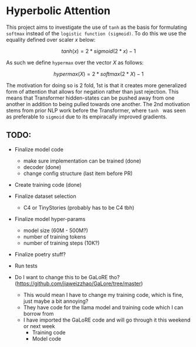 # Hyperbolic Attention

This project aims to investigate the use of `tanh` as the basis for formulating `softmax` instead of the `logistic function (sigmoid)`. To do this we use the equality defined over scaler $x$ below:

$$ tanh(x) = 2 * sigmoid(2 * x) - 1 $$

As such we define `hypermax` over the vector $X$ as follows:

$$ hypermax(X) = 2 * softmax(2 * X) - 1 $$

The motivation for doing so is 2 fold, 1st is that it creates more generalized form of attention that allows for negation rather than just rejection. This means that Transformer hidden-states can be pushed away from one another in addition to being pulled towards one another. The 2nd motivation stems from prior NLP work before the Transformer, where `tanh ` was seen as preferable to `sigmoid` due to its empiracally improved gradients. 


## TODO:
- Finalize model code
    - make sure implementation can be trained (done)
    - decoder (done)
    - change config structure (last item before PR)
- Create training code (done)
- Finalize dataset selection
    - C4 or TinyStories (probably has to be C4 tbh)
- Finalize model hyper-params
    - model size (60M - 500M?)
    - number of training tokens
    - number of training steps (10K?)
- Finalize poetry stuff?
- Run tests

- Do I want to change this to be GaLoRE tho? (https://github.com/jiaweizzhao/GaLore/tree/master)
    - This would mean I have to change my training code, which is fine, just maybe a bit annoying?
    - They have code for the llama model and training code which I can borrow from
    - I have imported the GaLoRE code and will go through it this weekend or next week
        - Training code
        - Model code